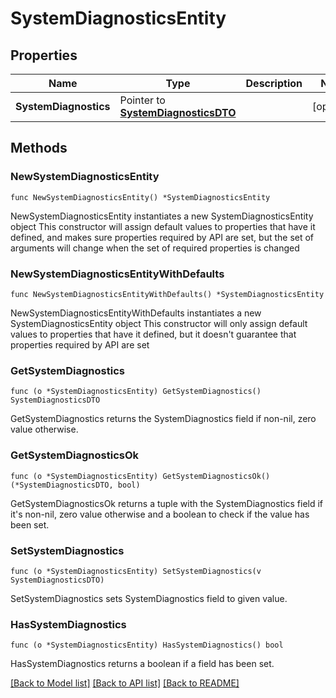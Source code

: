 # SystemDiagnosticsEntity

## Properties

Name | Type | Description | Notes
------------ | ------------- | ------------- | -------------
**SystemDiagnostics** | Pointer to [**SystemDiagnosticsDTO**](SystemDiagnosticsDTO.md) |  | [optional] 

## Methods

### NewSystemDiagnosticsEntity

`func NewSystemDiagnosticsEntity() *SystemDiagnosticsEntity`

NewSystemDiagnosticsEntity instantiates a new SystemDiagnosticsEntity object
This constructor will assign default values to properties that have it defined,
and makes sure properties required by API are set, but the set of arguments
will change when the set of required properties is changed

### NewSystemDiagnosticsEntityWithDefaults

`func NewSystemDiagnosticsEntityWithDefaults() *SystemDiagnosticsEntity`

NewSystemDiagnosticsEntityWithDefaults instantiates a new SystemDiagnosticsEntity object
This constructor will only assign default values to properties that have it defined,
but it doesn't guarantee that properties required by API are set

### GetSystemDiagnostics

`func (o *SystemDiagnosticsEntity) GetSystemDiagnostics() SystemDiagnosticsDTO`

GetSystemDiagnostics returns the SystemDiagnostics field if non-nil, zero value otherwise.

### GetSystemDiagnosticsOk

`func (o *SystemDiagnosticsEntity) GetSystemDiagnosticsOk() (*SystemDiagnosticsDTO, bool)`

GetSystemDiagnosticsOk returns a tuple with the SystemDiagnostics field if it's non-nil, zero value otherwise
and a boolean to check if the value has been set.

### SetSystemDiagnostics

`func (o *SystemDiagnosticsEntity) SetSystemDiagnostics(v SystemDiagnosticsDTO)`

SetSystemDiagnostics sets SystemDiagnostics field to given value.

### HasSystemDiagnostics

`func (o *SystemDiagnosticsEntity) HasSystemDiagnostics() bool`

HasSystemDiagnostics returns a boolean if a field has been set.


[[Back to Model list]](../README.md#documentation-for-models) [[Back to API list]](../README.md#documentation-for-api-endpoints) [[Back to README]](../README.md)


